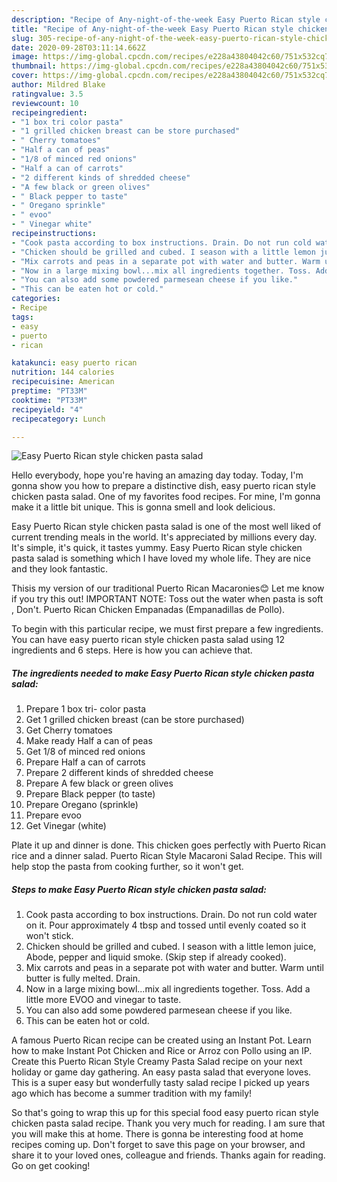 ```yaml
---
description: "Recipe of Any-night-of-the-week Easy Puerto Rican style chicken pasta salad"
title: "Recipe of Any-night-of-the-week Easy Puerto Rican style chicken pasta salad"
slug: 305-recipe-of-any-night-of-the-week-easy-puerto-rican-style-chicken-pasta-salad
date: 2020-09-28T03:11:14.662Z
image: https://img-global.cpcdn.com/recipes/e228a43804042c60/751x532cq70/easy-puerto-rican-style-chicken-pasta-salad-recipe-main-photo.jpg
thumbnail: https://img-global.cpcdn.com/recipes/e228a43804042c60/751x532cq70/easy-puerto-rican-style-chicken-pasta-salad-recipe-main-photo.jpg
cover: https://img-global.cpcdn.com/recipes/e228a43804042c60/751x532cq70/easy-puerto-rican-style-chicken-pasta-salad-recipe-main-photo.jpg
author: Mildred Blake
ratingvalue: 3.5
reviewcount: 10
recipeingredient:
- "1 box tri color pasta"
- "1 grilled chicken breast can be store purchased"
- " Cherry tomatoes"
- "Half a can of peas"
- "1/8 of minced red onions"
- "Half a can of carrots"
- "2 different kinds of shredded cheese"
- "A few black or green olives"
- " Black pepper to taste"
- " Oregano sprinkle"
- " evoo"
- " Vinegar white"
recipeinstructions:
- "Cook pasta according to box instructions. Drain. Do not run cold water on it. Pour approximately 4 tbsp and tossed until evenly coated so it won&#39;t stick."
- "Chicken should be grilled and cubed. I season with a little lemon juice, Abode, pepper and liquid smoke. (Skip step if already cooked)."
- "Mix carrots and peas in a separate pot with water and butter. Warm until butter is fully melted. Drain."
- "Now in a large mixing bowl...mix all ingredients together. Toss. Add a little more EVOO and vinegar to taste."
- "You can also add some powdered parmesean cheese if you like."
- "This can be eaten hot or cold."
categories:
- Recipe
tags:
- easy
- puerto
- rican

katakunci: easy puerto rican 
nutrition: 144 calories
recipecuisine: American
preptime: "PT33M"
cooktime: "PT33M"
recipeyield: "4"
recipecategory: Lunch

---
```



![Easy Puerto Rican style chicken pasta salad](https://img-global.cpcdn.com/recipes/e228a43804042c60/751x532cq70/easy-puerto-rican-style-chicken-pasta-salad-recipe-main-photo.jpg)

Hello everybody, hope you're having an amazing day today. Today, I'm gonna show you how to prepare a distinctive dish, easy puerto rican style chicken pasta salad. One of my favorites food recipes. For mine, I'm gonna make it a little bit unique. This is gonna smell and look delicious.

Easy Puerto Rican style chicken pasta salad is one of the most well liked of current trending meals in the world. It's appreciated by millions every day. It's simple, it's quick, it tastes yummy. Easy Puerto Rican style chicken pasta salad is something which I have loved my whole life. They are nice and they look fantastic.

Thisis my version of our traditional Puerto Rican Macaronies😊 Let me know if you try this out! IMPORTANT NOTE: Toss out the water when pasta is soft , Don&#39;t. Puerto Rican Chicken Empanadas (Empanadillas de Pollo).


To begin with this particular recipe, we must first prepare a few ingredients. You can have easy puerto rican style chicken pasta salad using 12 ingredients and 6 steps. Here is how you can achieve that.

<!--inarticleads1-->

##### The ingredients needed to make Easy Puerto Rican style chicken pasta salad:

1. Prepare 1 box tri- color pasta
1. Get 1 grilled chicken breast (can be store purchased)
1. Get  Cherry tomatoes
1. Make ready Half a can of peas
1. Get 1/8 of minced red onions
1. Prepare Half a can of carrots
1. Prepare 2 different kinds of shredded cheese
1. Prepare A few black or green olives
1. Prepare  Black pepper (to taste)
1. Prepare  Oregano (sprinkle)
1. Prepare  evoo
1. Get  Vinegar (white)


Plate it up and dinner is done. This chicken goes perfectly with Puerto Rican rice and a dinner salad. Puerto Rican Style Macaroni Salad Recipe. This will help stop the pasta from cooking further, so it won&#39;t get. 

<!--inarticleads2-->

##### Steps to make Easy Puerto Rican style chicken pasta salad:

1. Cook pasta according to box instructions. Drain. Do not run cold water on it. Pour approximately 4 tbsp and tossed until evenly coated so it won&#39;t stick.
1. Chicken should be grilled and cubed. I season with a little lemon juice, Abode, pepper and liquid smoke. (Skip step if already cooked).
1. Mix carrots and peas in a separate pot with water and butter. Warm until butter is fully melted. Drain.
1. Now in a large mixing bowl...mix all ingredients together. Toss. Add a little more EVOO and vinegar to taste.
1. You can also add some powdered parmesean cheese if you like.
1. This can be eaten hot or cold.


A famous Puerto Rican recipe can be created using an Instant Pot. Learn how to make Instant Pot Chicken and Rice or Arroz con Pollo using an IP. Create this Puerto Rican Style Creamy Pasta Salad recipe on your next holiday or game day gathering. An easy pasta salad that everyone loves. This is a super easy but wonderfully tasty salad recipe I picked up years ago which has become a summer tradition with my family! 

So that's going to wrap this up for this special food easy puerto rican style chicken pasta salad recipe. Thank you very much for reading. I am sure that you will make this at home. There is gonna be interesting food at home recipes coming up. Don't forget to save this page on your browser, and share it to your loved ones, colleague and friends. Thanks again for reading. Go on get cooking!
